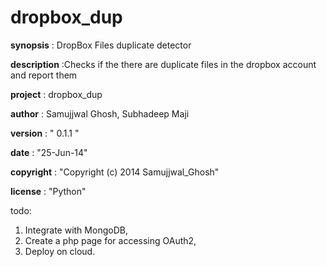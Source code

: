 dropbox_dup
===========
__synopsis__    : DropBox Files duplicate detector

__description__ :Checks if the there are duplicate files in the dropbox
                 account and report them
                 
__project__     : dropbox_dup

__author__      : Samujjwal Ghosh, Subhadeep Maji

__version__     : " 0.1.1 "

__date__        : "25-Jun-14"

__copyright__   : "Copyright (c) 2014 Samujjwal_Ghosh"

__license__     : "Python"

todo:
1. Integrate with MongoDB,
2. Create a php page for accessing OAuth2,
3. Deploy on cloud.
